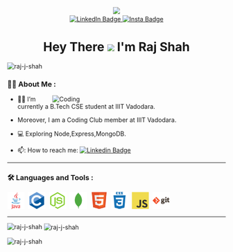 <div id="header" align="center">
  <img src="https://media.giphy.com/media/du3J3cXyzhj75IOgvA/giphy.gif" width="100"/>
</div>

<div id="badges" align="center">
  <a href="https://www.linkedin.com/in/raj-j-shah/">
    <img src="https://img.shields.io/badge/LinkedIn-blue?style=for-the-badge&logo=linkedin&logoColor=white" alt="LinkedIn Badge"/>
  </a>
  <a href="https://www.instagram.com/raj_j_shah/">
   <img src="https://img.shields.io/badge/Instagram-E4405F.svg?style=for-the-badge&logo=Instagram&logoColor=white" alt="Insta Badge"/>
  </a>
</div>



<div id="hi" align="center">                                                                                                 
  <h1>
    Hey There
    <img src="https://media.giphy.com/media/hvRJCLFzcasrR4ia7z/giphy.gif" width="30px"/>
    I'm Raj Shah
  </h1>
</div>
<p align="left"> <img src="https://komarev.com/ghpvc/?username=raj-j-shah&label=Profile%20views&color=0e75b6&style=flat" alt="raj-j-shah" /> </p>



### :man_technologist: About Me :
<img align="right" alt="Coding" width="400" src="https://www.lambdatest.com/resources/images/news24.gif">


- :man_student: I’m currently a B.Tech CSE student at IIIT Vadodara.
- Moreover, I am a Coding Club member at IIIT Vadodara.
- 💻 Exploring Node,Express,MongoDB.

- 📫: How to reach me: [![Linkedin Badge](https://img.shields.io/badge/-Raj-blue?style=flat&logo=Linkedin&logoColor=white)](https://www.linkedin.com/in/raj-j-shah/)


---

### :hammer_and_wrench: Languages and Tools :

<div>
  <img src="https://github.com/devicons/devicon/blob/master/icons/java/java-original-wordmark.svg" title="Java" alt="Java" width="40" height="40"/>&nbsp;
  <img src="https://github.com/devicons/devicon/blob/master/icons/c/c-original.svg" title="C" alt="C" width="40" height="40"/>&nbsp;
  <img src="https://github.com/devicons/devicon/blob/master/icons/nodejs/nodejs-original.svg" title="Node" alt="Node" width="40" height="40"/>&nbsp;
<img src="https://github.com/devicons/devicon/blob/master/icons/mongodb/mongodb-plain.svg" title="JavaScript" alt="JavaScript" width="40" height="40"/>&nbsp;
  <img src="https://github.com/devicons/devicon/blob/master/icons/html5/html5-original.svg" title="HTML5" alt="HTML" width="40" height="40"/>&nbsp;
  <img src="https://github.com/devicons/devicon/blob/master/icons/css3/css3-plain-wordmark.svg"  title="CSS3" alt="CSS" width="40" height="40"/>&nbsp;
  <img src="https://github.com/devicons/devicon/blob/master/icons/javascript/javascript-original.svg" title="JavaScript" alt="JavaScript" width="40" height="40"/>&nbsp;
  <img src="https://github.com/devicons/devicon/blob/master/icons/git/git-original-wordmark.svg" title="Git" **alt="Git" width="40" height="40"/>
</div>


---
<p><img align="left" src="https://github-readme-stats.vercel.app/api/top-langs?username=raj-j-shah&show_icons=true&locale=en&layout=compact" alt="raj-j-shah" /></p>

<p>&nbsp;<img align="center" src="https://github-readme-stats.vercel.app/api?username=raj-j-shah&show_icons=true&locale=en" alt="raj-j-shah" /></p>

<p><img align="center" src="https://github-readme-streak-stats.herokuapp.com/?user=raj-j-shah&" alt="raj-j-shah" /></p>
